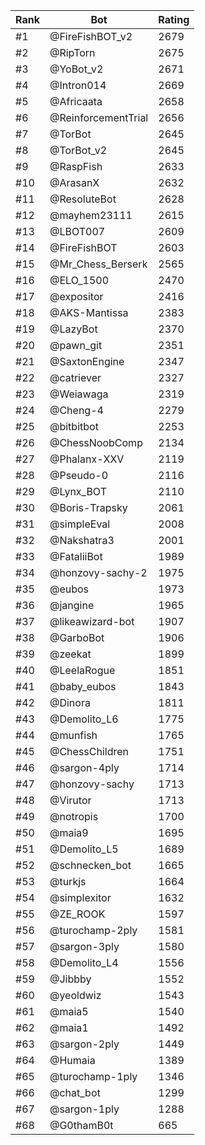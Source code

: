 Rank|Bot|Rating
---|---|---
#1|@FireFishBOT_v2|2679
#2|@RipTorn|2675
#3|@YoBot_v2|2671
#4|@Intron014|2669
#5|@Africaata|2658
#6|@ReinforcementTrial|2656
#7|@TorBot|2645
#8|@TorBot_v2|2645
#9|@RaspFish|2633
#10|@ArasanX|2632
#11|@ResoluteBot|2628
#12|@mayhem23111|2615
#13|@LBOT007|2609
#14|@FireFishBOT|2603
#15|@Mr_Chess_Berserk|2565
#16|@ELO_1500|2470
#17|@expositor|2416
#18|@AKS-Mantissa|2383
#19|@LazyBot|2370
#20|@pawn_git|2351
#21|@SaxtonEngine|2347
#22|@catriever|2327
#23|@Weiawaga|2319
#24|@Cheng-4|2279
#25|@bitbitbot|2253
#26|@ChessNoobComp|2134
#27|@Phalanx-XXV|2119
#28|@Pseudo-0|2116
#29|@Lynx_BOT|2110
#30|@Boris-Trapsky|2061
#31|@simpleEval|2008
#32|@Nakshatra3|2001
#33|@FataliiBot|1989
#34|@honzovy-sachy-2|1975
#35|@eubos|1973
#36|@jangine|1965
#37|@likeawizard-bot|1907
#38|@GarboBot|1906
#39|@zeekat|1899
#40|@LeelaRogue|1851
#41|@baby_eubos|1843
#42|@Dinora|1811
#43|@Demolito_L6|1775
#44|@munfish|1765
#45|@ChessChildren|1751
#46|@sargon-4ply|1714
#47|@honzovy-sachy|1713
#48|@Virutor|1713
#49|@notropis|1700
#50|@maia9|1695
#51|@Demolito_L5|1689
#52|@schnecken_bot|1665
#53|@turkjs|1664
#54|@simplexitor|1632
#55|@ZE_ROOK|1597
#56|@turochamp-2ply|1581
#57|@sargon-3ply|1580
#58|@Demolito_L4|1556
#59|@Jibbby|1552
#60|@yeoldwiz|1543
#61|@maia5|1540
#62|@maia1|1492
#63|@sargon-2ply|1449
#64|@Humaia|1389
#65|@turochamp-1ply|1346
#66|@chat_bot|1299
#67|@sargon-1ply|1288
#68|@G0thamB0t|665
